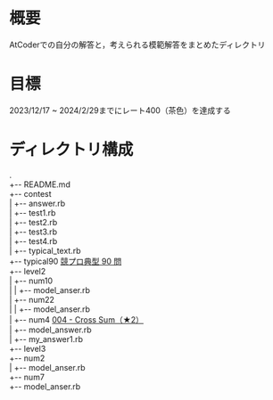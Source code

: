 # 概要
AtCoderでの自分の解答と，考えられる模範解答をまとめたディレクトリ

# 目標
2023/12/17 ~ 2024/2/29までにレート400（茶色）を達成する

# ディレクトリ構成
.  
+-- README.md  
+-- contest  
|   +-- answer.rb  
|   +-- test1.rb  
|   +-- test2.rb  
|   +-- test3.rb  
|   +-- test4.rb  
|   +-- typical_text.rb  
+-- typical90 [競プロ典型 90 問](https://atcoder.jp/contests/typical90)  
    +-- level2  
    |   +-- num10   
    |   |   +-- model_anser.rb  
    |   +-- num22  
    |   |   +-- model_anser.rb  
    |   +-- num4 [004 - Cross Sum（★2）](https://atcoder.jp/contests/typical90/tasks/typical90_d)  
    |       +-- model_answer.rb  
    |       +-- my_answer1.rb  
    +-- level3  
        +-- num2  
        |   +-- model_anser.rb  
        +-- num7  
            +-- model_anser.rb  